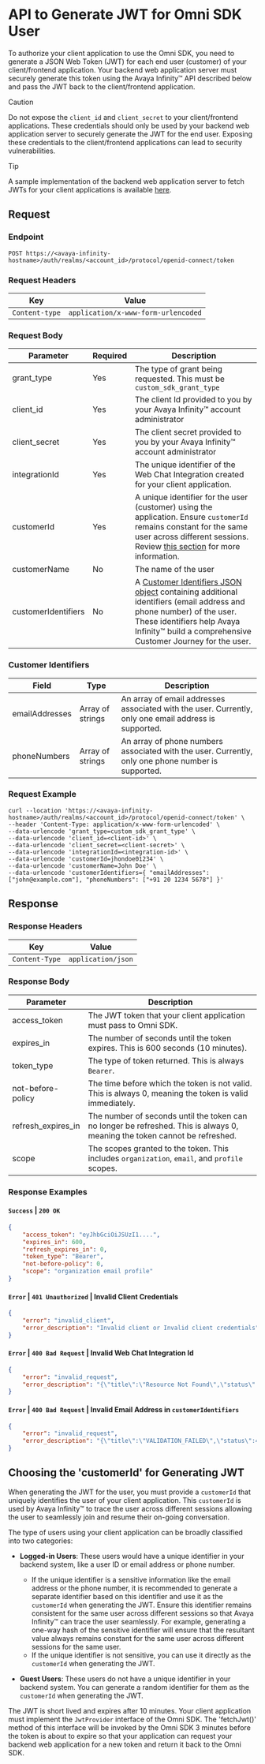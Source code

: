 # API to Generate JWT for Omni SDK User

To authorize your client application to use the Omni SDK, you need to generate a JSON Web Token (JWT) for each end user (customer) of your client/frontend application. Your backend web application server must securely generate this token using the Avaya Infinity™ API described below and pass the JWT back to the client/frontend application.

> [!CAUTION]
> Do not expose the `client_id` and `client_secret` to your client/frontend applications. These credentials should only be used by your backend web application server to securely generate the JWT for the end user. Exposing these credentials to the client/frontend applications can lead to security vulnerabilities.

> [!TIP]
> A sample implementation of the backend web application server to fetch JWTs for your client applications is available [here](https://github.com/Avaya-Infinity/omni-sdk-starter-kit).

## Request

### Endpoint

```HTTP
POST https://<avaya-infinity-hostname>/auth/realms/<account_id>/protocol/openid-connect/token
```

### Request Headers

| Key       | Value                                  |
|-----------|----------------------------------------|
| `Content-type` | `application/x-www-form-urlencoded` |

### Request Body

| Parameter | Required | Description |
|-----------|----------|-------------|
| grant_type| Yes      | The type of grant being requested. This must be `custom_sdk_grant_type` |
| client_id | Yes      | The client Id provided to you by your Avaya Infinity™ account administrator |
| client_secret | Yes  | The client secret provided to you by your Avaya Infinity™ account administrator |
| integrationId | Yes | The unique identifier of the Web Chat Integration created for your client application. |
| customerId | Yes     | A unique identifier for the user (customer) using the application. Ensure `customerId` remains constant for the same user across different sessions. Review [this section](#choosing-the-customerid-for-generating-jwt) for more information. |
| customerName | No   | The name of the user |
| customerIdentifiers | No | A [Customer Identifiers JSON object](#customer-identifiers) containing additional identifiers (email address and phone number) of the user. These identifiers help Avaya Infinity™ build a comprehensive Customer Journey for the user. |

### Customer Identifiers

| Field | Type | Description |
|-------|------|-------------|
| emailAddresses | Array of strings | An array of email addresses associated with the user. Currently, only one email address is supported. |
| phoneNumbers | Array of strings | An array of phone numbers associated with the user. Currently, only one phone number is supported. |

### Request Example

```curl
curl --location 'https://<avaya-infinity-hostname>/auth/realms/<account_id>/protocol/openid-connect/token' \
--header 'Content-Type: application/x-www-form-urlencoded' \
--data-urlencode 'grant_type=custom_sdk_grant_type' \
--data-urlencode 'client_id=<client-id>' \
--data-urlencode 'client_secret=<client-secret>' \
--data-urlencode 'integrationId=<integration-id>' \
--data-urlencode 'customerId=jhondoe01234' \
--data-urlencode 'customerName=John Doe' \
--data-urlencode 'customerIdentifiers={ "emailAddresses": ["john@example.com"], "phoneNumbers": ["+91 20 1234 5678"] }'
```

## Response

### Response Headers

| Key | Value |
|-----|-------|
| `Content-Type` | `application/json` |

### Response Body

| Parameter | Description |
|-----------|-------------|
| access_token | The JWT token that your client application must pass to Omni SDK. |
| expires_in | The number of seconds until the token expires. This is 600 seconds (10 minutes). |
| token_type | The type of token returned. This is always `Bearer`. |
| not-before-policy | The time before which the token is not valid. This is always 0, meaning the token is valid immediately. |
| refresh_expires_in | The number of seconds until the token can no longer be refreshed. This is always 0, meaning the token cannot be refreshed. |
| scope | The scopes granted to the token. This includes `organization`, `email`, and `profile` scopes. |

### Response Examples

#### `Success` | `200 OK`

```json
{
    "access_token": "eyJhbGciOiJSUzI1....",
    "expires_in": 600,
    "refresh_expires_in": 0,
    "token_type": "Bearer",
    "not-before-policy": 0,
    "scope": "organization email profile"
}
```

#### `Error` | `401 Unauthorized` | Invalid Client Credentials

```json
{
    "error": "invalid_client",
    "error_description": "Invalid client or Invalid client credentials"
}
```

#### `Error` | `400 Bad Request` | Invalid Web Chat Integration Id

```json
{
    "error": "invalid_request",
    "error_description": "{\"title\":\"Resource Not Found\",\"status\":404,\"detail\":\"The integration Id does not exist. Please check the integration Id and try again.\"}\n"
}
```

#### `Error` | `400 Bad Request` | Invalid Email Address in `customerIdentifiers`

```json
{
    "error": "invalid_request",
    "error_description": "{\"title\":\"VALIDATION_FAILED\",\"status\":400,\"detail\":\"invalid email address john\"}\n"
}
```

## Choosing the 'customerId' for Generating JWT

When generating the JWT for the user, you must provide a `customerId` that uniquely identifies the user of your client application. This `customerId` is used by Avaya Infinity™ to trace the user across different sessions allowing the user to seamlessly join and resume their on-going conversation.

The type of users using your client application can be broadly classified into two categories:

- **Logged-in Users**: These users would have a unique identifier in your backend system, like a user ID or email address or phone number.
  
  - If the unique identifier is a sensitive information like the email address or the phone number, it is recommended to generate a separate identifier based on this identifier and use it as the `customerId` when generating the JWT. Ensure this identifier remains consistent for the same user across different sessions so that Avaya Infinity™ can trace the user seamlessly. For example, generating a one-way hash of the sensitive identifier will ensure that the resultant value always remains constant for the same user across different sessions for the same user.
  - If the unique identifier is not sensitive, you can use it directly as the `customerId` when generating the JWT.

- **Guest Users**: These users do not have a unique identifier in your backend system. You can generate a random identifier for them as the `customerId` when generating the JWT.

The JWT is short lived and expires after 10 minutes. Your client application must implement the `JwtProvider` interface of the Omni SDK. The 'fetchJwt()' method of this interface will be invoked by the Omni SDK 3 minutes before the token is about to expire so that your application can request your backend web application for a new token and return it back to the Omni SDK.
